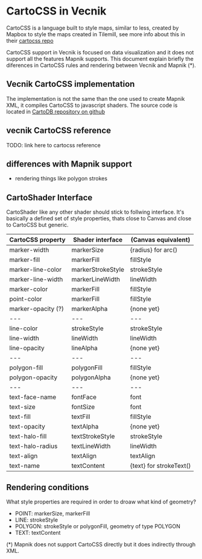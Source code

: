 
# CartoCSS in Vecnik

CartoCSS is a language built to style maps, similar to less, created by Mapbox to style the maps
created in Tilemill, see more info about this in their [cartocss repo](https://github.com/mapbox/carto)

CartoCSS support in Vecnik is focused on data visualization and it does not support all the features
Mapnik supports. This document explain briefly the diferences in CartoCSS rules and rendering
between Vecnik and Mapnik (*).


## Vecnik CartoCSS implementation

The implementation is not the same than the one used to create Mapnik XML, it compiles CartoCSS to
javascript shaders. The source code is located in [CartoDB repository on
github](https://github.com/cartodb/carto)


## vecnik CartoCSS reference

TODO: link here to cartocss reference


## differences with Mapnik support

- rendering things like polygon strokes


## CartoShader Interface

CartoShader like any other shader should stick to follwing interface.
It's basically a defined set of style properties, thats close to Canvas and close to CartoCSS but generic.


| CartoCSS property | Shader interface | (Canvas equivalent) |
| --- | --- | --- |
| marker-width | markerSize | {radius} for arc() |
| marker-fill | markerFill | fillStyle |
| marker-line-color | markerStrokeStyle | strokeStyle |
| marker-line-width | markerLineWidth | lineWidth |
| marker-color | markerFill | fillStyle |
| point-color | markerFill | fillStyle |
| marker-opacity (?) | markerAlpha | {none yet} |
| --- | --- | --- |
| line-color | strokeStyle | strokeStyle |
| line-width | lineWidth | lineWidth |
| line-opacity | lineAlpha | {none yet} |
| --- | --- | --- |
| polygon-fill | polygonFill | fillStyle |
| polygon-opacity | polygonAlpha | {none yet} |
| --- | --- | --- |
| text-face-name | fontFace | font |
| text-size | fontSize | font |
| text-fill | textFill | fillStyle |
| text-opacity | textAlpha | {none yet} |
| text-halo-fill | textStrokeStyle | strokeStyle |
| text-halo-radius | textLineWidth | lineWidth |
| text-align | textAlign | textAlign |
| text-name | textContent | {text} for strokeText() |


## Rendering conditions

What style properties are required in order to droaw what kind of geometry?

- POINT: markerSize, markerFill
- LINE: strokeStyle
- POLYGON: strokeStyle or polygonFill, geometry of type POLYGON
- TEXT: textContent

(*) Mapnik does not support CartoCSS directly but it does indirectly through XML.
